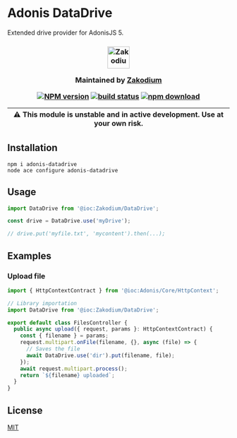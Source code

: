 # Adonis DataDrive

Extended drive provider for AdonisJS 5.

<h3 align="center">

  <a href="https://www.zakodium.com">
    <img src="https://www.zakodium.com/brand/zakodium-logo-white.svg" width="50" alt="Zakodium logo" />
  </a>

  <p>
    Maintained by <a href="https://www.zakodium.com">Zakodium</a>
  </p>

[![NPM version][npm-image]][npm-url]
[![build status][ci-image]][ci-url]
[![npm download][download-image]][download-url]

| :warning: This module is unstable and in active development. Use at your own risk. |
| ---------------------------------------------------------------------------------- |

</h3>

## Installation

```console
npm i adonis-datadrive
node ace configure adonis-datadrive
```

## Usage

```js
import DataDrive from '@ioc:Zakodium/DataDrive';

const drive = DataDrive.use('myDrive');

// drive.put('myfile.txt', 'mycontent').then(...);
```

## Examples

### Upload file

```js
import { HttpContextContract } from '@ioc:Adonis/Core/HttpContext';

// Library importation
import DataDrive from '@ioc:Zakodium/DataDrive';

export default class FilesController {
  public async upload({ request, params }: HttpContextContract) {
    const { filename } = params;
    request.multipart.onFile(filename, {}, async (file) => {
      // Saves the file
      await DataDrive.use('dir').put(filename, file);
    });
    await request.multipart.process();
    return `${filename} uploaded`;
  }
}
```

## License

[MIT](./LICENSE)

[npm-image]: https://img.shields.io/npm/v/adonis-datadrive.svg
[npm-url]: https://www.npmjs.com/package/adonis-datadrive
[ci-image]: https://github.com/zakodium/adonis-datadrive/workflows/Node.js%20CI/badge.svg?branch=main
[ci-url]: https://github.com/zakodium/adonis-datadrive/actions?query=workflow%3A%22Node.js+CI%22
[download-image]: https://img.shields.io/npm/dm/adonis-datadrive.svg
[download-url]: https://www.npmjs.com/package/adonis-datadrive
